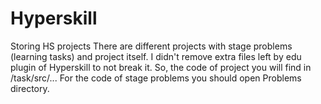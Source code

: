 # Hyperskill
Storing HS projects
There are different projects with stage problems (learning tasks) and project itself. 
I didn't remove extra files left by edu plugin of Hyperskill to not break it.
So, the code of project you will find in <same-name directory>/task/src/...
For the code of stage problems you should open Problems directory.
